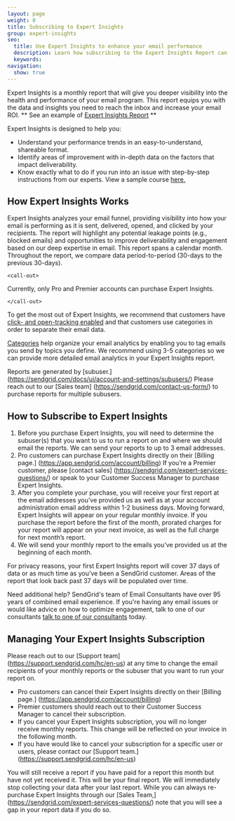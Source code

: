```yaml
---
layout: page
weight: 0
title: Subscribing to Expert Insights
group: expert-insights
seo:
  title: Use Expert Insights to enhance your email performance
  description: Learn how subscribing to the Expert Insights Report can enhance your email performance
  keywords: 
navigation:
  show: true
---
```


		 	 	 		
Expert Insights is a monthly report that will give you deeper visibility into the health and performance of your email program. This report equips you with the data and insights you need to reach the inbox and increase your email ROI.  ** See an example of [Expert Insights Report](https://sendgrid.com/wp-content/uploads/pdf/Expert-Insights-Sample.pdf) **

Expert Insights is designed to help you:
* Understand your performance trends in an easy-to-understand, shareable format.
* Identify areas of improvement with in-depth data on the factors that impact deliverability.
* Know exactly what to do if you run into an issue with step-by-step instructions from our experts. View a sample course [here.](https://rise.articulate.com/share/VlJssyUNRN1dLEarFolNAx0teya492tR)


## How Expert Insights Works

Expert Insights analyzes your email funnel, providing visibility into how your email is performing as it is sent, delivered, opened, and clicked by your recipients. The report will highlight any potential leakage points (e.g., blocked emails) and opportunities to improve deliverability and engagement based on our deep expertise in email. This report spans a calendar month. Throughout the report, we compare data period-to-period (30-days to the previous 30-days). 

    <call-out>

Currently, only Pro and Premier accounts can purchase Expert Insights.

    </call-out>

To get the most out of Expert Insights, we recommend that customers have [click- and open-tracking enabled](https://sendgrid.com/docs/ui/account-and-settings/tracking/) and that customers use categories in order to separate their email data. 


[Categories](https://sendgrid.com/docs/ui/analytics-and-reporting/categories/) help organize your email analytics by enabling you to tag emails you send by topics you define. We recommend using 3-5 categories so we can provide more detailed email analytics in your Expert Insights report.

Reports are generated by [subuser.] (https://sendgrid.com/docs/ui/account-and-settings/subusers/) Please reach out to our [Sales team] (https://sendgrid.com/contact-us-form/) to purchase reports for multiple subusers.
						
## How to Subscribe to Expert Insights

1. Before you purchase Expert Insights, you will need to determine the subuser(s) that you want to us to run a report on and where we should email the reports. We can send your reports to up to 3 email addresses.
1. Pro customers can purchase Expert Insights directly on their [Billing page.] (https://app.sendgrid.com/account/billing) If you’re a Premier customer, please [contact sales] (https://sendgrid.com/expert-services-questions/) or speak to your Customer Success Manager to purchase Expert Insights.
1. After you complete your purchase, you will receive your first report at the email addresses you’ve provided us as well as at your account administration email address within 1-2 business days. Moving forward, Expert Insights will appear on your regular monthly invoice. If you purchase the report before the first of the month, prorated charges for your report will appear on your next invoice, as well as the full charge for next month’s report.
1. We will send your monthly report to the emails you’ve provided us at the beginning of each month.

  <call-out>

For privacy reasons, your first Expert Insights report will cover 37 days of data or as much time as you’ve been a SendGrid customer. Areas of the report that look back past 37 days will be populated over time.

  <call-out>
 
 <call-out>
 
Need additional help? SendGrid's team of Email Consultants have over 95 years of combined email experience. If you're having any email issues or would like advice on how to optimize engagement, talk to one of our consultants [talk to one of our consultants](https://sendgrid.com/contact-expert-services/) today.

  <call-out>

## Managing Your Expert Insights Subscription

Please reach out to our [Support team] (https://support.sendgrid.com/hc/en-us) at any time to change the email recipients of your monthly reports or the subuser that you want to run your report on.

* Pro customers can cancel their Expert Insights directly on their [Billing page.] (https://app.sendgrid.com/account/billing)
* Premier customers should reach out to their Customer Success Manager to cancel their subscription.
* If you cancel your Expert Insights subscription, you will no longer receive monthly reports. This change will be reflected on your invoice in the following month. 
* If you have would like to cancel your subscription for a specific user or users, please contact our [Support team.] (https://support.sendgrid.com/hc/en-us) 

You will still receive a report if you have paid for a report this month but have not yet received it. This will be your final report. We will immediately stop collecting your data after your last report. While you can always re-purchase Expert Insights through our [Sales Team,] (https://sendgrid.com/expert-services-questions/) note that you will see a gap in your report data if you do so.

